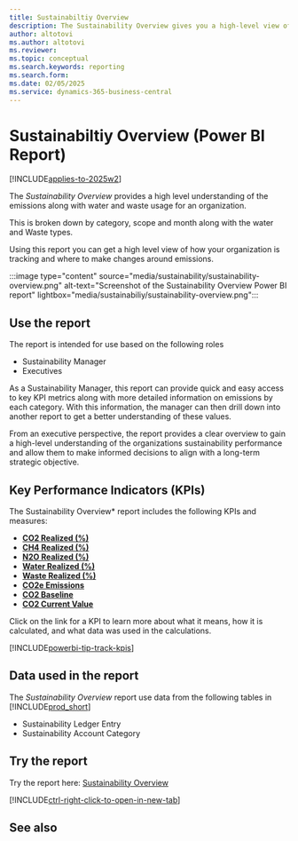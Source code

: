```yaml
---
title: Sustainabiltiy Overview
description: The Sustainability Overview gives you a high-level view of all the key sustainability metrics.
author: altotovi
ms.author: altotovi
ms.reviewer: 
ms.topic: conceptual
ms.search.keywords: reporting
ms.search.form: 
ms.date: 02/05/2025
ms.service: dynamics-365-business-central
---
```


# Sustainabiltiy Overview (Power BI Report)

[!INCLUDE[applies-to-2025w2](includes/applies-to-2025w2.md)]

The *Sustainability Overview* provides a high level understanding of the emissions along with water and waste usage for an organization.

This is broken down by category, scope and month along with the water and Waste types.

Using this report you can get a high level view of how your organization is tracking and where to make changes around emissions.

:::image type="content" source="media/sustainability/sustainability-overview.png" alt-text="Screenshot of the Sustainability Overview Power BI report" lightbox="media/sustainabiliy/sustainability-overview.png":::

## Use the report

The report is intended for use based on the following roles
- Sustainability Manager
- Executives

As a Sustainability Manager, this report can provide quick and easy access to key KPI metrics along with more detailed information on emissions by each category. With this information, the manager can then drill down into another report to get a better understanding of these values.

From an executive perspective, the report provides a clear overview to gain a high-level understanding of the organizations sustainability performance and allow them to make informed decisions to align with a long-term strategic objective.


## Key Performance Indicators (KPIs)

The Sustainability Overview* report includes the following KPIs and measures: 

- [**CO2 Realized (%)**](sustainability-powerbi-kpis.md#co2-realized-)
- [**CH4 Realized (%)**](sustainability-powerbi-kpis.md#ch4-realized-)
- [**N2O Realized (%)**](sustainability-powerbi-kpis.md#n20-realized-)
- [**Water Realized (%)**](sustainability-powerbi-kpis.md#water-realized-)
- [**Waste Realized (%)**](sustainability-powerbi-kpis.md#waste-realized-)
- [**CO2e Emissions**](sustainability-powerbi-kpis.md#co2e-emissions)
- [**CO2 Baseline**](sustainability-powerbi-kpis.md#co2e-emissions)
- [**CO2 Current Value**](sustainability-powerbi-kpis.md#co2-current-value)


Click on the link for a KPI to learn more about what it means, how it is calculated, and what data was used in the calculations. 

[!INCLUDE[powerbi-tip-track-kpis](includes/powerbi-tip-track-kpis.md)]


## Data used in the report

The *Sustainability Overview* report use data from the following tables in [!INCLUDE[prod_short](includes/prod_short.md)]

- Sustainability Ledger Entry
- Sustainability Account Category

## Try the report

Try the report here: [Sustainability Overview](https://businesscentral.dynamics.com?page=37084)

[!INCLUDE[ctrl-right-click-to-open-in-new-tab](includes/ctrl-right-click-to-open-in-new-tab.md)]

## See also

